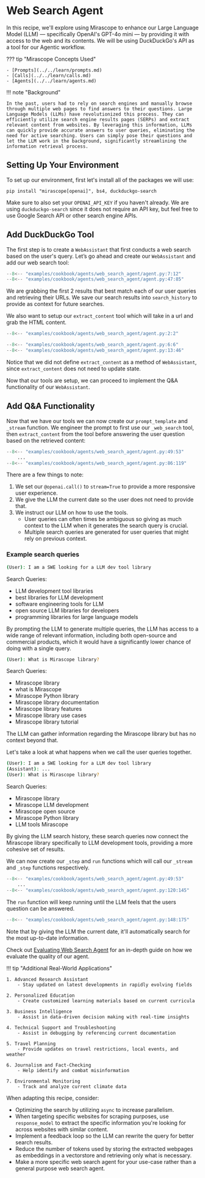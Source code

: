 # Web Search Agent

In this recipe, we'll explore using Mirascope to enhance our Large Language Model (LLM) — specifically OpenAI's GPT-4o mini — by providing it with access to the web and its contents. We will be using DuckDuckGo's API as a tool for our Agentic workflow.

??? tip "Mirascope Concepts Used"

    - [Prompts](../../learn/prompts.md)
    - [Calls](../../learn/calls.md)
    - [Agents](../../learn/agents.md)

!!! note "Background"

    In the past, users had to rely on search engines and manually browse through multiple web pages to find answers to their questions. Large Language Models (LLMs) have revolutionized this process. They can efficiently utilize search engine results pages (SERPs) and extract relevant content from websites. By leveraging this information, LLMs can quickly provide accurate answers to user queries, eliminating the need for active searching. Users can simply pose their questions and let the LLM work in the background, significantly streamlining the information retrieval process.

## Setting Up Your Environment

To set up our environment, first let's install all of the packages we will use:

```shell
pip install "mirascope[openai]", bs4, duckduckgo-search
```

Make sure to also set your `OPENAI_API_KEY` if you haven't already. We are using `duckduckgo-search` since it does not require an API key, but feel free to use Google Search API or other search engine APIs.

## Add DuckDuckGo Tool

The first step is to create a `WebAssistant` that first conducts a web search based on the user's query. Let’s go ahead and create our `WebAssistant` and add our web search tool:

```python
--8<-- "examples/cookbook/agents/web_search_agent/agent.py:7:12"
--8<-- "examples/cookbook/agents/web_search_agent/agent.py:47:85"
```

We are grabbing the first 2 results that best match each of our user queries and retrieving their URLs. We save our search results into `search_history` to provide as context for future searches.

We also want to setup our `extract_content` tool which will take in a url and grab the HTML content.

```python
--8<-- "examples/cookbook/agents/web_search_agent/agent.py:2:2"

--8<-- "examples/cookbook/agents/web_search_agent/agent.py:6:6"
--8<-- "examples/cookbook/agents/web_search_agent/agent.py:13:46"
```

Notice that we did not define `extract_content` as a method of `WebAssistant`, since `extract_content` does not need to update state. 

Now that our tools are setup, we can proceed to implement the Q&A functionality of our `WebAssistant`.

## Add Q&A Functionality

Now that we have our tools we can now create our `prompt_template` and `_stream` function. We engineer the prompt to first use our `_web_search` tool, then `extract_content` from the tool before answering the user question based on the retrieved content:

```python
--8<-- "examples/cookbook/agents/web_search_agent/agent.py:49:53"
    ...
--8<-- "examples/cookbook/agents/web_search_agent/agent.py:86:119"
```

There are a few things to note:

1. We set our `@openai.call()` to `stream=True` to provide a more responsive user experience.
2. We give the LLM the current date so the user does not need to provide that.
3. We instruct our LLM on how to use the tools.
    * User queries can often times be ambiguous so giving as much context to the LLM when it generates the search query is crucial.
    * Multiple search queries are generated for user queries that might rely on previous context.

### Example search queries

```bash
(User): I am a SWE looking for a LLM dev tool library
```

Search Queries:

* LLM development tool libraries
* best libraries for LLM development
* software engineering tools for LLM
* open source LLM libraries for developers
* programming libraries for large language models

By prompting the LLM to generate multiple queries, the LLM has access to a wide range of relevant information, including both open-source and commercial products, which it would have a significantly lower chance of doing with a single query.

```bash
(User): What is Mirascope library?
```

Search Queries:

* Mirascope library
* what is Mirascope
* Mirascope Python library
* Mirascope library documentation
* Mirascope library features
* Mirascope library use cases
* Mirascope library tutorial

The LLM can gather information regarding the Mirascope library but has no context beyond that.

Let's take a look at what happens when we call the user queries together.

```bash
(User): I am a SWE looking for a LLM dev tool library
(Assistant): ...
(User): What is Mirascope library?
```

Search Queries:

* Mirascope library
* Mirascope LLM development
* Mirascope open source
* Mirascope Python library
* LLM tools Mirascope

By giving the LLM search history, these search queries now connect the Mirascope library specifically to LLM development tools,
providing a more cohesive set of results.

We can now create our `_step` and `run` functions which will call our `_stream` and `_step` functions respectively.

```python
--8<-- "examples/cookbook/agents/web_search_agent/agent.py:49:53"
    ...
--8<-- "examples/cookbook/agents/web_search_agent/agent.py:120:145"   
```

The `run` function will keep running until the LLM feels that the users question can be answered.

```python
--8<-- "examples/cookbook/agents/web_search_agent/agent.py:148:175"
```

Note that by giving the LLM the current date, it'll automatically search for the most up-to-date information.

Check out [Evaluating Web Search Agent](../evals/evaluating_web_search_agent.ipynb) for an in-depth guide on how we evaluate the quality of our agent.

!!! tip "Additional Real-World Applications"

    1. Advanced Research Assistant
        - Stay updated on latest developments in rapidly evolving fields

    2. Personalized Education
        - Create customized learning materials based on current curricula

    3. Business Intelligence
        - Assist in data-driven decision making with real-time insights

    4. Technical Support and Troubleshooting
        - Assist in debugging by referencing current documentation

    5. Travel Planning
        - Provide updates on travel restrictions, local events, and weather

    6. Journalism and Fact-Checking
        - Help identify and combat misinformation

    7. Environmental Monitoring
        - Track and analyze current climate data

When adapting this recipe, consider:

* Optimizing the search by utilizing `async` to increase parallelism.
* When targeting specific websites for scraping purposes, use `response_model` to extract the specific information you're looking for across websites with similar content.
* Implement a feedback loop so the LLM can rewrite the query for better search results.
* Reduce the number of tokens used by storing the extracted webpages as embeddings in a vectorstore and retrieving only what is necessary.
* Make a more specific web search agent for your use-case rather than a general purpose web search agent.
